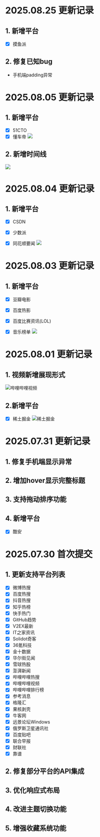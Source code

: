 # 2025.08.25 更新记录
## 1. 新增平台
- [x] 摸鱼派
## 2. 修复已知bug
- 手机端padding异常
# 2025.08.05 更新记录
## 1. 新增平台
- [x] 51CTO
- [x] 懂车帝
  ![](public/51cto-dcd-timeline.png)
## 2. 新增时间线
![](public/first-time.png)


# 2025.08.04 更新记录
## 1. 新增平台
- [x] CSDN
- [x] 少数派
- [x] 同花顺要闻
![](public/csdn-sspai-jqka.png)


# 2025.08.03 更新记录

## 1. 新增平台

- [x] 豆瓣电影
- [x] 百度热影
- [x] 百度比赛资讯(LOL)
- [x] 音乐榜单
![](public/db-bd-lol-music.png)


# 2025.08.01 更新记录

## 1. 视频新增展现形式

![哔哩哔哩视频](public/blbl-view.png)

## 2.新增平台

- [x] 稀土掘金
  ![稀土掘金](public/xtjj.png)

# 2025.07.31 更新记录

## 1. 修复手机端显示异常

## 2. 增加hover显示完整标题

## 3. 支持拖动排序功能

## 4. 新增平台

- [x] 酷安

# 2025.07.30 首次提交

## 1. 更新支持平台列表

- [x]  微博热搜
- [x] 百度热搜
- [x] 抖音热搜
- [x] 知乎热榜
- [x] 快手热门
- [x] GitHub趋势
- [x] V2EX最新
- [x] IT之家资讯
- [x] Solidot奇客
- [x] 36氪科技
- [x] 金十数据
- [x] 华尔街见闻
- [x] 雪球热股
- [x] 澎湃新闻
- [x] 哔哩哔哩热搜
- [x] 哔哩哔哩视频
- [x] 哔哩哔哩排行榜
- [x] 参考消息
- [x] 格隆汇
- [x] 果核剥壳
- [x] 牛客网
- [x] 远景论坛Windows
- [x] 俄罗斯卫星通讯社
- [x] 百度贴吧
- [x] 联合早报
- [x] 财联社
- [x] 靠谱

## 2. 修复部分平台的API集成

## 3. 优化响应式布局

## 4. 改进主题切换功能

## 5. 增强收藏系统功能

